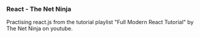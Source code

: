### React - The Net Ninja

Practising react.js from the tutorial playlist "Full Modern React Tutorial" by The Net Ninja on youtube.

